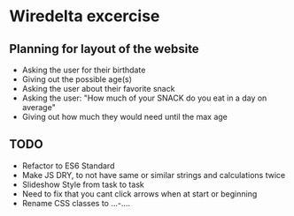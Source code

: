 # Wiredelta excercise

## Planning for layout of the website
- Asking the user for their birthdate
- Giving out the possible age(s)
- Asking the user about their favorite snack
- Asking the user: "How much of your SNACK do you eat in a day on average"
- Giving out how much they would need until the max age

## TODO

- Refactor to ES6 Standard
- Make JS DRY, to not have same or similar strings and calculations twice
- Slideshow Style from task to task
- Need to fix that you cant click arrows when at start or beginning
- Rename CSS classes to ...-....
